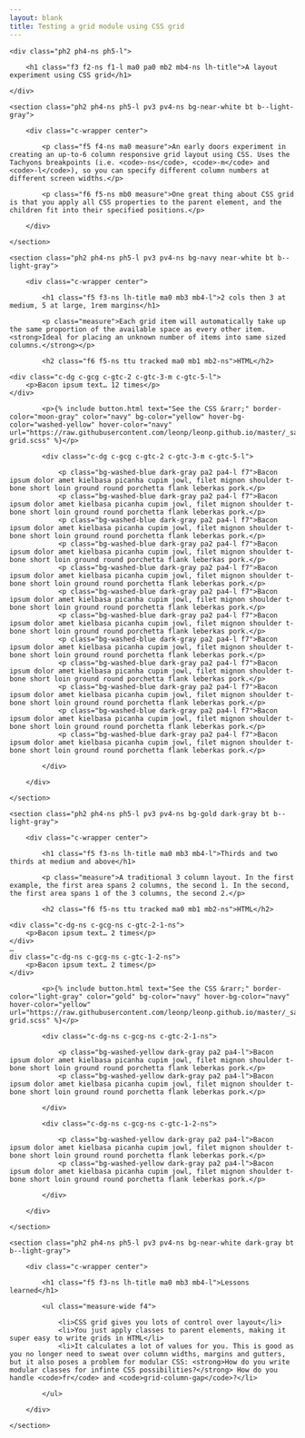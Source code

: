 ```yaml
---
layout: blank
title: Testing a grid module using CSS grid
---
```


<article class="pt2 pt4-ns">

    <div class="ph2 ph4-ns ph5-l">

        <h1 class="f3 f2-ns f1-l ma0 pa0 mb2 mb4-ns lh-title">A layout experiment using CSS grid</h1>

    </div>

    <section class="ph2 ph4-ns ph5-l pv3 pv4-ns bg-near-white bt b--light-gray">

        <div class="c-wrapper center">

            <p class="f5 f4-ns ma0 measure">An early doors experiment in creating an up-to-6 column responsive grid layout using CSS. Uses the Tachyons breakpoints (i.e. <code>-ns</code>, <code>-m</code> and <code>-l</code>), so you can specify different column numbers at different screen widths.</p>

            <p class="f6 f5-ns mb0 measure">One great thing about CSS grid is that you apply all CSS properties to the parent element, and the children fit into their specified positions.</p>

        </div>

    </section>

    <section class="ph2 ph4-ns ph5-l pv3 pv4-ns bg-navy near-white bt b--light-gray">

        <div class="c-wrapper center">

            <h1 class="f5 f3-ns lh-title ma0 mb3 mb4-l">2 cols then 3 at medium, 5 at large, 1rem margins</h1>

            <p class="measure">Each grid item will automatically take up the same proportion of the available space as every other item. <strong>Ideal for placing an unknown number of items into same sized columns.</strong></p>

            <h2 class="f6 f5-ns ttu tracked ma0 mb1 mb2-ns">HTML</h2>

<pre class="pa2 pa4-l ba b--white yellow"><code>&lt;div class="c-dg c-gcg c-gtc-2 c-gtc-3-m c-gtc-5-l"&gt;
    &lt;p&gt;Bacon ipsum text&hellip; 12 times&lt;/p&gt;
&lt;/div&gt;</code></pre>

            <p>{% include button.html text="See the CSS &rarr;" border-color="moon-gray" color="navy" bg-color="yellow" hover-bg-color="washed-yellow" hover-color="navy" url="https://raw.githubusercontent.com/leonp/leonp.github.io/master/_sass/_c-grid.scss" %}</p>

            <div class="c-dg c-gcg c-gtc-2 c-gtc-3-m c-gtc-5-l">

                <p class="bg-washed-blue dark-gray pa2 pa4-l f7">Bacon ipsum dolor amet kielbasa picanha cupim jowl, filet mignon shoulder t-bone short loin ground round porchetta flank leberkas pork.</p>
                <p class="bg-washed-blue dark-gray pa2 pa4-l f7">Bacon ipsum dolor amet kielbasa picanha cupim jowl, filet mignon shoulder t-bone short loin ground round porchetta flank leberkas pork.</p>
                <p class="bg-washed-blue dark-gray pa2 pa4-l f7">Bacon ipsum dolor amet kielbasa picanha cupim jowl, filet mignon shoulder t-bone short loin ground round porchetta flank leberkas pork.</p>
                <p class="bg-washed-blue dark-gray pa2 pa4-l f7">Bacon ipsum dolor amet kielbasa picanha cupim jowl, filet mignon shoulder t-bone short loin ground round porchetta flank leberkas pork.</p>
                <p class="bg-washed-blue dark-gray pa2 pa4-l f7">Bacon ipsum dolor amet kielbasa picanha cupim jowl, filet mignon shoulder t-bone short loin ground round porchetta flank leberkas pork.</p>
                <p class="bg-washed-blue dark-gray pa2 pa4-l f7">Bacon ipsum dolor amet kielbasa picanha cupim jowl, filet mignon shoulder t-bone short loin ground round porchetta flank leberkas pork.</p>
                <p class="bg-washed-blue dark-gray pa2 pa4-l f7">Bacon ipsum dolor amet kielbasa picanha cupim jowl, filet mignon shoulder t-bone short loin ground round porchetta flank leberkas pork.</p>
                <p class="bg-washed-blue dark-gray pa2 pa4-l f7">Bacon ipsum dolor amet kielbasa picanha cupim jowl, filet mignon shoulder t-bone short loin ground round porchetta flank leberkas pork.</p>
                <p class="bg-washed-blue dark-gray pa2 pa4-l f7">Bacon ipsum dolor amet kielbasa picanha cupim jowl, filet mignon shoulder t-bone short loin ground round porchetta flank leberkas pork.</p>
                <p class="bg-washed-blue dark-gray pa2 pa4-l f7">Bacon ipsum dolor amet kielbasa picanha cupim jowl, filet mignon shoulder t-bone short loin ground round porchetta flank leberkas pork.</p>
                <p class="bg-washed-blue dark-gray pa2 pa4-l f7">Bacon ipsum dolor amet kielbasa picanha cupim jowl, filet mignon shoulder t-bone short loin ground round porchetta flank leberkas pork.</p>
                <p class="bg-washed-blue dark-gray pa2 pa4-l f7">Bacon ipsum dolor amet kielbasa picanha cupim jowl, filet mignon shoulder t-bone short loin ground round porchetta flank leberkas pork.</p>

            </div>

        </div>

    </section>

    <section class="ph2 ph4-ns ph5-l pv3 pv4-ns bg-gold dark-gray bt b--light-gray">

        <div class="c-wrapper center">

            <h1 class="f5 f3-ns lh-title ma0 mb3 mb4-l">Thirds and two thirds at medium and above</h1>

            <p class="measure">A traditional 3 column layout. In the first example, the first area spans 2 columns, the second 1. In the second, the first area spans 1 of the 3 columns, the second 2.</p>

            <h2 class="f6 f5-ns ttu tracked ma0 mb1 mb2-ns">HTML</h2>

<pre class="pa2 pa4-l ba b--white navy"><code>&lt;div class="c-dg-ns c-gcg-ns c-gtc-2-1-ns"&gt;
    &lt;p&gt;Bacon ipsum text&hellip; 2 times&lt;/p&gt;
&lt;/div&gt;
&hellip;
div class="c-dg-ns c-gcg-ns c-gtc-1-2-ns"&gt;
    &lt;p&gt;Bacon ipsum text&hellip; 2 times&lt;/p&gt;
&lt;/div&gt;</code></pre>

            <p>{% include button.html text="See the CSS &rarr;" border-color="light-gray" color="gold" bg-color="navy" hover-bg-color="navy" hover-color="yellow" url="https://raw.githubusercontent.com/leonp/leonp.github.io/master/_sass/_c-grid.scss" %}</p>

            <div class="c-dg-ns c-gcg-ns c-gtc-2-1-ns">

                <p class="bg-washed-yellow dark-gray pa2 pa4-l">Bacon ipsum dolor amet kielbasa picanha cupim jowl, filet mignon shoulder t-bone short loin ground round porchetta flank leberkas pork.</p>
                <p class="bg-washed-yellow dark-gray pa2 pa4-l">Bacon ipsum dolor amet kielbasa picanha cupim jowl, filet mignon shoulder t-bone short loin ground round porchetta flank leberkas pork.</p>

            </div>

            <div class="c-dg-ns c-gcg-ns c-gtc-1-2-ns">

                <p class="bg-washed-yellow dark-gray pa2 pa4-l">Bacon ipsum dolor amet kielbasa picanha cupim jowl, filet mignon shoulder t-bone short loin ground round porchetta flank leberkas pork.</p>
                <p class="bg-washed-yellow dark-gray pa2 pa4-l">Bacon ipsum dolor amet kielbasa picanha cupim jowl, filet mignon shoulder t-bone short loin ground round porchetta flank leberkas pork.</p>

            </div>

        </div>

    </section>

    <section class="ph2 ph4-ns ph5-l pv3 pv4-ns bg-near-white dark-gray bt b--light-gray">

        <div class="c-wrapper center">

            <h1 class="f5 f3-ns lh-title ma0 mb3 mb4-l">Lessons learned</h1>

            <ul class="measure-wide f4">

                <li>CSS grid gives you lots of control over layout</li>
                <li>You just apply classes to parent elements, making it super easy to write grids in HTML</li>
                <li>It calculates a lot of values for you. This is good as you no longer need to sweat over column widths, margins and gutters, but it also poses a problem for modular CSS: <strong>How do you write modular classes for infinte CSS possibilities?</strong> How do you handle <code>fr</code> and <code>grid-column-gap</code>?</li>

            </ul>

        </div>

    </section>

</article>

